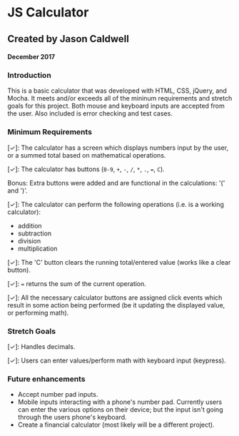 # JS Calculator
## Created by Jason Caldwell
#### December 2017

### Introduction
This is a basic calculator that was developed with HTML, CSS, jQuery, and Mocha. It meets and/or exceeds all of the mininum requirements and stretch goals for this project. Both mouse and keyboard inputs are accepted from the user. Also included is error checking and test cases.

### Minimum Requirements
[✓]: The calculator has a screen which displays numbers input by the user, or a summed total based on mathematical operations.  

[✓]: The calculator has buttons (`0-9`, `+`, `-`, `/`, `*`, `.`, `=`, `C`). 

Bonus: Extra buttons were added and are functional in the calculations: '(' and ')'.

[✓]: The calculator can perform the following operations (i.e. is a working calculator):  
* addition
* subtraction
* division
* multiplication  

[✓]: The 'C' button clears the running total/entered value (works like a clear button).  

[✓]: `=` returns the sum of the current operation.  

[✓]: All the necessary calculator buttons are assigned click events which result in some action being performed (be it updating the displayed value, or performing math).

### Stretch Goals
[✓]: Handles decimals.  

[✓]: Users can enter values/perform math with keyboard input (keypress).  


### Future enhancements
* Accept number pad inputs.
* Mobile inputs interacting with a phone's number pad. Currently users can enter the various options on their device; but the input isn't going through the users phone's keyboard.
* Create a financial calculator (most likely will be a different project).
